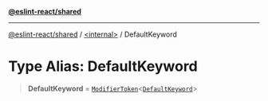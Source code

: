 [**@eslint-react/shared**](../../README.md)

***

[@eslint-react/shared](../../README.md) / [\<internal\>](../README.md) / DefaultKeyword

# Type Alias: DefaultKeyword

> **DefaultKeyword** = [`ModifierToken`](../interfaces/ModifierToken.md)\<[`DefaultKeyword`](../enumerations/SyntaxKind.md#defaultkeyword)\>

